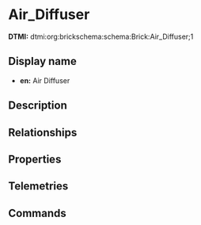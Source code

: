 # Air_Diffuser
**DTMI:** dtmi:org:brickschema:schema:Brick:Air_Diffuser;1
## Display name
- **en:** Air Diffuser
## Description
## Relationships
## Properties
## Telemetries
## Commands
